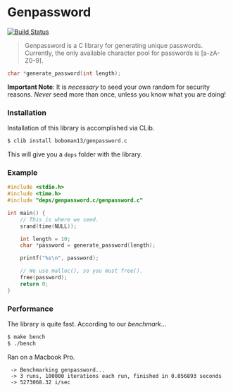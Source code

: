 Genpassword
=====
[![Build Status](https://travis-ci.org/boboman13/genpassword.c.svg?branch=master)](https://travis-ci.org/boboman13/genpassword.c)

> Genpassword is a C library for generating unique passwords. Currently, the only available character pool for passwords is [a-zA-Z0-9].

```c
char *generate_password(int length);
```

**Important Note**: It is *necessary* to seed your own random for security reasons. *Never* seed more than once, unless you know what you are doing!

### Installation
Installation of this library is accomplished via CLib.
```bash
$ clib install boboman13/genpassword.c
```
This will give you a `deps` folder with the library.

### Example
```c
#include <stdio.h>
#include <time.h>
#include "deps/genpassword.c/genpassword.c"

int main() {
	// This is where we seed.
	srand(time(NULL));

	int length = 10;
	char *password = generate_password(length);

	printf("%s\n", password);

	// We use malloc(), so you must free().
	free(password);
	return 0;
}

```

### Performance
The library is quite fast. According to our *benchmark*...
```bash
$ make bench
$ ./bench
```

Ran on a Macbook Pro.

```
 -> Benchmarking genpassword...
 -> 3 runs, 100000 iterations each run, finished in 0.056893 seconds
 -> 5273068.32 i/sec
```
